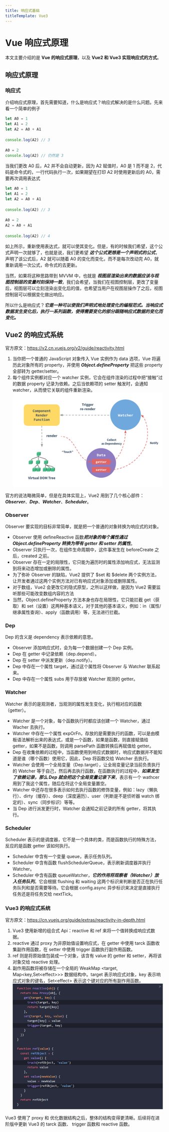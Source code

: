 ```yaml
---
title: 响应式基础
titleTemplate: Vue3
---
```

# Vue 响应式原理
本文主要介绍的是 **Vue 的响应式原理**，以及 **Vue2 和 Vue3 实现响应式的方式**。

## 响应式原理
### 响应式
介绍响应式原理，首先需要知道，什么是响应式？响应式解决的是什么问题。先来看一个简单的例子
```javascript
let A0 = 1
let A1 = 2
let A2 = A0 + A1

console.log(A2) // 3

A0 = 2
console.log(A2) // 仍然是 3
```
当我们更改 A0 后，A2 并不会自动更新，因为 A2 赋值时，A0 是 1 而不是 2，代码是命令式的，一行代码执行一次，如果期望在打印 A2 时使用更新后的 A0，需要再次调用表达式
```javascript (8)
let A0 = 1
let A1 = 2
let A2 = A0 + A1

console.log(A2) // 3

A0 = 2
A2 = A0 + A1

console.log(A2) // 4
```
如上所示，重新使用表达式，就可以使其变化。但是，有的时候我们希望，这个公式声明一次就够了，也就是说，我们更希望 ***这个公式更想是一个声明式的公式***，声明了该公式后，A2 就可以随着 A0 的变化而变化，而不是每次改动完 A0，就重新调用一次公式，命令式的去更新。

当然，如果将这种思路带到 MVVM 中，也就是 ***视图层渲染出来的数据应该与视图控制层的变量时刻保持一致***，我们会希望，当我们在视图控制层，更改了变量后，视图层可以立刻渲染出变化后的值，也希望当用户在视图层操作了之后，视图控制层可以根据变化做出响应。

所以什么是响应式？***它是一种可以使我们声明式地处理变化的编程范式。当响应式数据发生变化后，执行一系列函数，使得需要变化的部分跟随响应式数据的变化而变化。***

## Vue2 的响应式系统
官方原文：https://v2.cn.vuejs.org/v2/guide/reactivity.html
1. 当你把一个普通的 JavaScript 对象传入 Vue 实例作为 data 选项，Vue 将遍历此对象所有的 property，并使用 ***Object.defineProperty*** 把这些 property 全部转为 getter/setter。
2. 每个组件实例都对应一个 watcher 实例，它会在组件渲染的过程中把“接触”过的数据 property 记录为依赖。之后当依赖项的 setter 触发时，会通知 watcher，从而使它关联的组件重新渲染。
![Vue2响应式原理](asset/vue2-reactive.png "Vue2响应式原理")

官方的说法略微简单，但是在具体实现上，Vue2 用到了几个核心部件：***Observer***、***Dep***、***Watcher***、***Scheduler***。

### Observer
Observer 要实现的目标非常简单，就是把一个普通的对象转换为响应式的对象。
- Observer 使用 defineReactive 函数***把对象的每个属性通过 Object.defineProperty 转换为带有 getter 和 setter 的属性***。
- Observer 只执行一次，在组件生命周期中，这件事发生在 beforeCreate 之后，created 之前。
- Observer 存在一定的局限性，它只能为遍历时的属性添加响应式，无法监测到将来动态增加或删除的属性。
- 为了弥补 Observer 的缺陷，Vue2 提供了 $set 和 $delete 两个实例方法，让开发者通过这两个实例方法对已有响应式对象添加或删除属性。
- 对于数组，Vue2 会更改它的隐式原型，之所以这样做，是因为 Vue2 需要监听那些可能改变数组内容的方法
- 当然，Object.defineProperty 方法本身也存在局限性，它只能拦截 get（获取）和 set（设置）这两种基本语义，对于其他的基本语义，例如：in（属性/继承属性查询）、apply（函数调用）等，无法进行拦截。

### Dep
Dep 的含义是 dependency 表示依赖的意思。
- Observer 添加响应式时，会为每一个数据创建一个 Dep 实例。
- Dep 在 getter 中记录依赖（dep.depend）。
- Dep 在 setter 中派发更新（dep.notify）。
- Dep 中存在一个属性 target，通过这个属性将 Observer 与 Watcher 联系起来。
- Dep 中存在一个属性 subs 用于存放被 Watcher 观测的 getter。

### Watcher
Watcher 表示的是观测者，当观测的属性发生变化，执行相对应的函数（getter）。
- Watcher 是一个对象，每个函数执行时都应该创建一个 Watcher，通过 Wacher 去执行。
- Watcher 中存在一个属性 expOrFn，存放的是需要执行的函数，可以是由模板语法解析出来的表达式，或是一个函数，如果是函数，则直接赋值给 getter，如果不是函数，则调用 parsePath 函数转换后再赋值给 getter。
- Dep 在收集依赖的过程中，当函数使用到响应式数据时，响应式数据并不能知道是谁（哪个函数）使用它，因此，Dep 将函数交给 Watcher 去执行。
- Watcher 会使用一个全局变量（Dep.target），让全局变量记录当前负责执行的 Watcher 等于自己，然后再去执行函数，在函数执行的过程中，***如果发生了依赖记录，那么 Dep 就会把这个全局变量记录下来***，表示有一个 wathcer 用到了我这个属性，随后在将这个全局变量置空。
- Watcher 中还存在很多表示如何去执行函数的修饰变量，例如：lazy（懒执行）、dirty（缓存）、deep（深度遍历）、user（判断是不是侦听器 watch 绑定的）、sync（同步标识）等等。
- 当 Dep 进行派发更行时，Watcher 会通知之前记录的所有 getter，将其执行。

### Scheduler
Scheduler 表示的是调度器，它不是一个具体的类，而是函数执行的特殊方法，反应的是函数 getter 该如何执行。
- Scheduler 中含有一个变量 queue，表示任务队列。
- Scheduler 中含有函数 flushSchedulerQueue，表示刷新调度器并执行 Watcher。
- Scheduler 中含有函数 queueWatcher，***它的作用将观察者（Watcher）放入任务队列***。它会根据 flushing 和 waiting 这两个标识来判断是否正在执行任务队列和是否需要等待。它会根据 config.async 异步标识来决定是直接执行任务还是将任务交给 nextTick。

### Vue3 的响应式系统
官方原文：https://cn.vuejs.org/guide/extras/reactivity-in-depth.html
1. Vue3 使用新增的组合式 Api：reactive 和 ref 来将一个值转换成响应式数据。
2. reactive 通过 proxy 为非原始值设置响应式，在 getter 中使用 tarck 函数收集副作用函数，在 setter 中使用 trigger 函数执行副作用函数。
3. ref 则是将原始值包装成一个对象，该含有 value 的 getter 和 setter，再将该对象交给 reactive 处理。
4. 副作用函数将被存储在一个全局的 WeakMap \<target, Map\<key,Set\<effect\>\>\> 数据结构中。target 表示响应式对象，key 表示响应式对象的键名，Set\<effect\> 表示这个键对应的所有副作用函数。
![Vue3响应式原理](asset/vue3-reactive.png "Vue3响应式原理")

Vue3 使用了 proxy 和 优化数据结构之后，整体的结构变得更清晰。后续将在进阶版中更新 Vue3 的 tarck 函数、 trigger 函数和 reactive 函数。